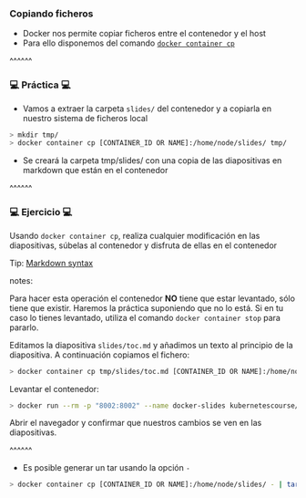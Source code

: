 ### Copiando ficheros

* Docker nos permite copiar ficheros entre el contenedor y el host
* Para ello disponemos del comando [`docker container cp`](https://docs.docker.com/engine/reference/commandline/container_cp/)

^^^^^^

### 💻 Práctica 💻

* Vamos a extraer la carpeta `slides/` del contenedor y a copiarla en nuestro sistema de ficheros local

```bash
> mkdir tmp/
> docker container cp [CONTAINER_ID OR NAME]:/home/node/slides/ tmp/
```

* Se creará la carpeta tmp/slides/ con una copia de las diapositivas en markdown que están en el contenedor

^^^^^^

### 💻 Ejercicio 💻

Usando `docker container cp`, realiza cualquier modificación en las diapositivas, súbelas al contenedor y
disfruta de ellas en el contenedor

Tip: [Markdown syntax](https://www.markdownguide.org/basic-syntax/)

notes:

Para hacer esta operación el contenedor **NO** tiene que estar levantado, sólo tiene que existir. Haremos la práctica 
suponiendo que no lo está. Si en tu caso lo tienes levantado, utiliza el comando `docker container stop` para pararlo.

Editamos la diapositiva `slides/toc.md` y añadimos un texto al principio de la diapositiva. A continuación copiamos el fichero:

```bash
> docker container cp tmp/slides/toc.md [CONTAINER_ID OR NAME]:/home/node/slides/toc.md
```

Levantar el contenedor:

```bash
> docker run --rm -p "8002:8002" --name docker-slides kubernetescourse/slides-docker
```

Abrir el navegador y confirmar que nuestros cambios se ven en las diapositivas.

^^^^^^

* Es posible generar un tar usando la opción `-`

```bash
> docker container cp [CONTAINER_ID OR NAME]:/home/node/slides/ - | tar tf -
```